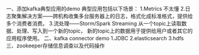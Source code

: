 一、添加kafka典型应用的demo
典型应用包括以下场景：
1.Metrics 不太懂
2.日志聚集解决方案——跨机构收集多台服务器上的日志，格式化成标准格式，提供给多个消费者消费。
3.流处理——Storm/Spark Streaming 从一个topic上读取数据、处理、写入到一个新的topic，
新的topic上的数据用于提供给用户或者其它的应用程序使用。
二、kafka connector demo
1.JDBC 2.elasticsearch 3.hdfs
三、zookeeper存储信息调查以及代码操作

